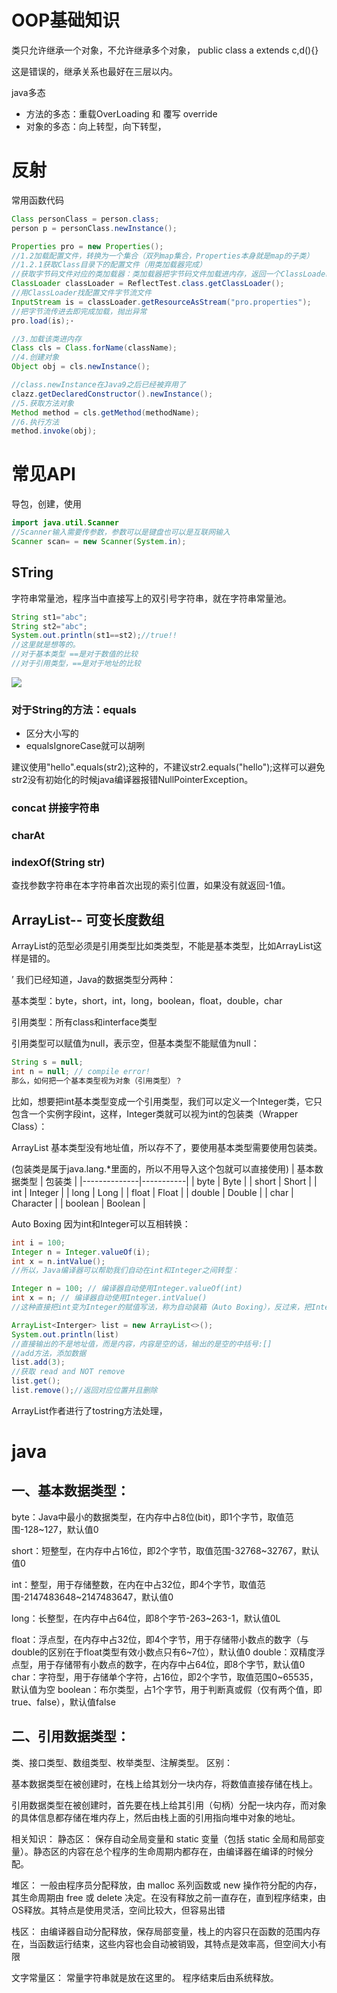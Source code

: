 # OOP基础知识
类只允许继承一个对象，不允许继承多个对象，
public class a extends c,d(){}

这是错误的，继承关系也最好在三层以内。

java多态
 - 方法的多态：重载OverLoading 和 覆写 override
 - 对象的多态：向上转型，向下转型，

# 反射
常用函数代码
```java
Class personClass = person.class;
person p = personClass.newInstance();

Properties pro = new Properties();
//1.2加载配置文件，转换为一个集合（双列map集合，Properties本身就是map的子类）
//1.2.1获取Class目录下的配置文件（用类加载器完成）
//获取字节码文件对应的类加载器：类加载器把字节码文件加载进内存，返回一个ClassLoader
ClassLoader classLoader = ReflectTest.class.getClassLoader(); 
//用ClassLoader找配置文件字节流文件
InputStream is = classLoader.getResourceAsStream("pro.properties");
//把字节流传进去即完成加载，抛出异常
pro.load(is);·

//3.加载该类进内存
Class cls = Class.forName(className);
//4.创建对象
Object obj = cls.newInstance();

//class.newInstance在Java9之后已经被弃用了 
clazz.getDeclaredConstructor().newInstance();
//5.获取方法对象
Method method = cls.getMethod(methodName);
//6.执行方法
method.invoke(obj);
```

# 常见API
导包，创建，使用
``` java
import java.util.Scanner
//Scanner输入需要传参数，参数可以是键盘也可以是互联网输入
Scanner scan= = new Scanner(System.in);


```
## STring
字符串常量池，程序当中直接写上的双引号字符串，就在字符串常量池。
```java
String st1="abc";
String st2="abc";
System.out.println(st1==st2);//true!!
//这里就是想等的。
//对于基本类型 ==是对于数值的比较
//对于引用类型，==是对于地址的比较
```
![](https://gcore.jsdelivr.net/gh/mcxen/image@main/20220816190356.png)

### 对于String的方法：equals

- 区分大小写的
- equalsIgnoreCase就可以胡咧

建议使用"hello".equals(str2);这种的，不建议str2.equals("hello");这样可以避免str2没有初始化的时候java编译器报错NullPointerException。
### concat 拼接字符串

### charAt

### indexOf(String str)
查找参数字符串在本字符串首次出现的索引位置，如果没有就返回-1值。


## ArrayList-- 可变长度数组
ArrayList的范型必须是引用类型比如类类型，不能是基本类型，比如ArrayList<int>这样是错的。

’ 
我们已经知道，Java的数据类型分两种：

基本类型：byte，short，int，long，boolean，float，double，char

引用类型：所有class和interface类型

引用类型可以赋值为null，表示空，但基本类型不能赋值为null：
```java
String s = null;
int n = null; // compile error!
那么，如何把一个基本类型视为对象（引用类型）？
```
比如，想要把int基本类型变成一个引用类型，我们可以定义一个Integer类，它只包含一个实例字段int，这样，Integer类就可以视为int的包装类（Wrapper Class）：

ArrayList 基本类型没有地址值，所以存不了，要使用基本类型需要使用包装类。

(包装类是属于java.lang.*里面的，所以不用导入这个包就可以直接使用)
| 基本数据类型 | 包装类    |
|--------------|-----------|
| byte         | Byte      |
| short        | Short     |
| int          | Integer   |
| long         | Long      |
| float        | Float     |
| double       | Double    |
| char         | Character |
| boolean      | Boolean   |

Auto Boxing
因为int和Integer可以互相转换：
```java
int i = 100;
Integer n = Integer.valueOf(i);
int x = n.intValue();
//所以，Java编译器可以帮助我们自动在int和Integer之间转型：

Integer n = 100; // 编译器自动使用Integer.valueOf(int)
int x = n; // 编译器自动使用Integer.intValue()
//这种直接把int变为Integer的赋值写法，称为自动装箱（Auto Boxing），反过来，把Integer变为int的赋值写法，称为自动拆箱（Auto Unboxing）。

```



``` java
ArrayList<Interger> list = new ArrayList<>();
System.out.println(list)
//直接输出的不是地址值，而是内容，内容是空的话，输出的是空的中括号:[]
//add方法，添加数据
list.add(3);
//获取 read and NOT remove
list.get();
list.remove();//返回对应位置并且删除

```
ArrayList作者进行了tostring方法处理，



# java
## 一、基本数据类型：
byte：Java中最小的数据类型，在内存中占8位(bit)，即1个字节，取值范围-128~127，默认值0

short：短整型，在内存中占16位，即2个字节，取值范围-32768~32767，默认值0

int：整型，用于存储整数，在内在中占32位，即4个字节，取值范围-2147483648~2147483647，默认值0

long：长整型，在内存中占64位，即8个字节-263~263-1，默认值0L

float：浮点型，在内存中占32位，即4个字节，用于存储带小数点的数字（与double的区别在于float类型有效小数点只有6~7位），默认值0
double：双精度浮点型，用于存储带有小数点的数字，在内存中占64位，即8个字节，默认值0
char：字符型，用于存储单个字符，占16位，即2个字节，取值范围0~65535，默认值为空
boolean：布尔类型，占1个字节，用于判断真或假（仅有两个值，即true、false），默认值false

## 二、引用数据类型：
类、接口类型、数组类型、枚举类型、注解类型。
区别：

基本数据类型在被创建时，在栈上给其划分一块内存，将数值直接存储在栈上。

引用数据类型在被创建时，首先要在栈上给其引用（句柄）分配一块内存，而对象的具体信息都存储在堆内存上，然后由栈上面的引用指向堆中对象的地址。

相关知识：
静态区： 保存自动全局变量和 static 变量（包括 static 全局和局部变量）。静态区的内容在总个程序的生命周期内都存在，由编译器在编译的时候分配。

堆区： 一般由程序员分配释放，由 malloc 系列函数或 new 操作符分配的内存，其生命周期由 free 或 delete 决定。在没有释放之前一直存在，直到程序结束，由OS释放。其特点是使用灵活，空间比较大，但容易出错

栈区： 由编译器自动分配释放，保存局部变量，栈上的内容只在函数的范围内存在，当函数运行结束，这些内容也会自动被销毁，其特点是效率高，但空间大小有限

文字常量区： 常量字符串就是放在这里的。 程序结束后由系统释放。